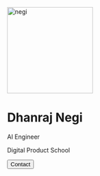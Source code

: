 <!-- Add icon library -->
<link rel="stylesheet" href="https://github.com/team-cero/team-cero.github.io/blob/master/assets/stylesheets/negi.css">

<div class="card">
  <img src="https://github.com/team-cero/team-cero.github.io/blob/master/assets/images/negi.jpg" alt="negi" width="200" height="200">
  <h1>Dhanraj Negi</h1>
  <p class="title">AI Engineer</p>
  <p>Digital Product School</p>
  <a href="#"><i class="fa fa-dribbble"></i></a>
  <a href="#"><i class="fa fa-twitter"></i></a>
  <a href="#"><i class="fa fa-linkedin"></i></a>
  <a href="#"><i class="fa fa-facebook"></i></a>
  <p><button>Contact</button></p>
</div>

